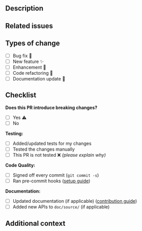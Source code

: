 <!-- Thank you for contributing to Ray! 🚀 -->
<!-- Please review https://github.com/ray-project/ray/blob/master/CONTRIBUTING.rst before opening a pull request. -->
<!-- 💡 Tip: Mark as draft if you want early feedback, or ready for review when it's complete -->

## Description

<!-- Briefly describe what this PR accomplishes and why it's needed -->

## Related issues

<!-- Link related issues: "Fixes #1234", "Closes #1234", or "Related to #1234" -->

## Types of change

- [ ] Bug fix 🐛
- [ ] New feature ✨
- [ ] Enhancement 🚀
- [ ] Code refactoring 🔧
- [ ] Documentation update 📖

## Checklist

**Does this PR introduce breaking changes?**
- [ ] Yes ⚠️
- [ ] No
<!-- If yes, describe what breaks and how users should migrate -->

**Testing:**
- [ ] Added/updated tests for my changes
- [ ] Tested the changes manually
- [ ] This PR is not tested ❌ _(please explain why)_

**Code Quality:**
- [ ] Signed off every commit (`git commit -s`)
- [ ] Ran pre-commit hooks ([setup guide](https://docs.ray.io/en/latest/ray-contribute/getting-involved.html#lint-and-formatting))

**Documentation:**
- [ ] Updated documentation (if applicable) ([contribution guide](https://docs.ray.io/en/latest/ray-contribute/docs.html))
- [ ] Added new APIs to `doc/source/` (if applicable)

## Additional context

<!-- Optional: Add screenshots, examples, performance impact, breaking change details -->
